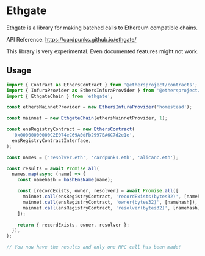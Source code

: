 # Ethgate

Ethgate is a library for making batched calls to Ethereum compatible chains.

API Reference: https://cardpunks.github.io/ethgate/

This library is very experimental. Even documented features might not work.

## Usage

```ts
import { Contract as EthersContract } from '@ethersproject/contracts';
import { InfuraProvider as EthersInfuraProvider } from '@ethersproject/providers';
import { EthgateChain } from 'ethgate';

const ethersMainnetProvider = new EthersInfuraProvider('homestead');

const mainnet = new EthgateChain(ethersMainnetProvider, 1);

const ensRegistryContract = new EthersContract(
  '0x00000000000C2E074eC69A0dFb2997BA6C7d2e1e',
  ensRegistryContractInterface,
);

const names = ['resolver.eth', 'cardpunks.eth', 'alicanc.eth'];

const results = await Promise.all(
  names.map(async (name) => {
    const namehash = hashEnsName(name);

    const [recordExists, owner, resolver] = await Promise.all([
      mainnet.call(ensRegistryContract, 'recordExists(bytes32)', [namehash]),
      mainnet.call(ensRegistryContract, 'owner(bytes32)', [namehash]),
      mainnet.call(ensRegistryContract, 'resolver(bytes32)', [namehash]),
    ]);

    return { recordExists, owner, resolver };
  }),
);

// You now have the results and only one RPC call has been made!
```
